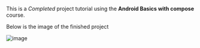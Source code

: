 This is a _Completed_ project tutorial using the **Android Basics with compose** course.

Below is the image of the finished project

![image](https://github.com/user-attachments/assets/0be97a83-ee76-4af3-9a31-7588b74eadae)

